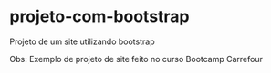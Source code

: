 # projeto-com-bootstrap
Projeto de um site utilizando bootstrap

Obs: Exemplo de projeto de site feito no curso Bootcamp Carrefour
